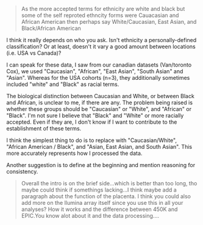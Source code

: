 > As the more accepted terms for ethnicity are white and black but some of the self reproted ethncity forms were Cauacasian and African American then perhaps say White/Caucasian, East Asian, and Black/African American

I think it really depends on who you ask. Isn't ethnicity a personally-defined classification? Or at least, doesn't it vary a good amount between locations (i.e. USA vs Canada)? 

I can speak for these data, I saw from our canadian datasets (Van/toronto Cox), we used "Caucasian", "African", "East Asian", "South Asian" and "Asian". Whereas for the USA cohorts (n=3), they additionally sometimes included "white" and "Black" as racial terms.

The biological distinction between Caucasian and White, or between Black and African, is unclear to me, if there are any. The problem being raised is whether these groups should be "Caucasian" or "White", and "African" or "Black". I'm not sure I believe that "Black" and "White" or more racially accepted. Even if they are, I don't know if I want to contribute to the establishment of these terms. 

I think the simplest thing to do is to replace with "Caucasian/White", "African American / Black", and "Asian, East Asian, and South Asian". This more accurately represents how I processed the data.

Another suggestion is to define at the beginning and mention reasoning for consistency.

> Overall the intro is on the brief side...which is better than too long, tho maybe could think if somethings lacking...I think maybe add a paragraph about the function of the placenta.  I think you could also add more on the Ilumina array itself since you use this in all your analyses? How it works and the difference between 450K and EPIC.You know alot about it and the data processing....